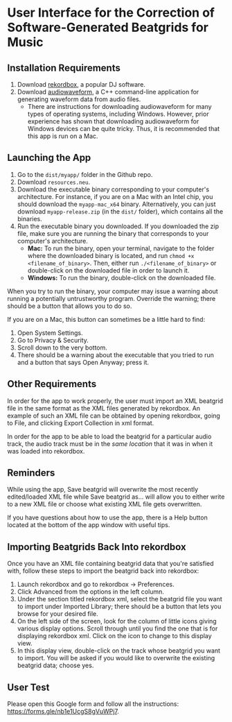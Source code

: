 # User Interface for the Correction of Software-Generated Beatgrids for Music

## Installation Requirements

1. Download [rekordbox](https://rekordbox.com/en/), a popular DJ software.
2. Download [audiowaveform](https://github.com/bbc/audiowaveform?tab=readme-ov-file#installation), a C++ command-line application for generating waveform data from audio files.
    * There are instructions for downloading audiowaveform for many types of operating systems, including Windows. However, prior experience has shown that downloading audiowaveform for Windows devices can be quite tricky. Thus, it is recommended that this app is run on a Mac.

## Launching the App 

1. Go to the `dist/myapp/` folder in the Github repo.
2. Download `resources.neu`.
3. Download the executable binary corresponding to your computer's architecture. For instance, if you are on a Mac with an Intel chip, you should download the `myapp-mac_x64` binary. Alternatively, you can just download `myapp-release.zip` (in the `dist/` folder), which contains all the binaries.
4. Run the executable binary you downloaded. If you downloaded the zip file, make sure you are running the binary that corresponds to your computer's architecture.
    * <b>Mac:</b> To run the binary, open your terminal, navigate to the folder where the downloaded binary is located, and run `chmod +x <filename_of_binary>`. Then, either run `./<filename_of_binary>` or double-click on the downloaded file in order to launch it.
    * <b>Windows:</b> To run the binary, double-click on the downloaded file.

When you try to run the binary, your computer may issue a warning about running a potentially untrustworthy program. Override the warning; there should be a button that allows you to do so. 

If you are on a Mac, this button can sometimes be a little hard to find:
1. Open System Settings.
2. Go to Privacy & Security.
3. Scroll down to the very bottom.
4. There should be a warning about the executable that you tried to run and a button that says Open Anyway; press it.

## Other Requirements

In order for the app to work properly, the user must import an XML beatgrid file in the same format as the XML files generated by rekordbox. An example of such an XML file can be obtained by opening rekordbox, going to File, and clicking Export Collection in xml format.

In order for the app to be able to load the beatgrid for a particular audio track, the audio track must be in the <i>same location</i> that it was in when it was loaded into rekordbox.

## Reminders

While using the app, Save beatgrid will overwrite the most recently edited/loaded XML file while Save beatgrid as... will allow you to either write to a new XML file or choose what existing XML file gets overwritten.

If you have questions about how to use the app, there is a Help button located at the bottom of the app window with useful tips.

## Importing Beatgrids Back Into rekordbox

Once you have an XML file containing beatgrid data that you're satisfied with, follow these steps to import the beatgrid back into rekordbox:
1. Launch rekordbox and go to rekordbox -> Preferences.
2. Click Advanced from the options in the left column.
3. Under the section titled rekordbox xml, select the beatgrid file you want to import under Imported Library; there should be a button that lets you browse for your desired file.
4. On the left side of the screen, look for the column of little icons giving various display options. Scroll through until you find the one that is for displaying rekordbox xml. Click on the icon to change to this display view.
5. In this display view, double-click on the track whose beatgrid you want to import. You will be asked if you would like to overwrite the existing beatgrid data; choose yes.

## User Test

Please open this Google form and follow all the instructions: https://forms.gle/nb1e1UcgS8gVuWPj7.
